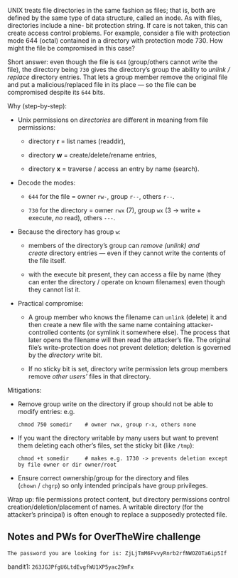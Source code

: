 UNIX treats file directories in the same fashion as files; that is, both are defined by the same type of data structure, called an inode. As with files, directories include a nine- bit protection string. If care is not taken, this can create access control problems. For example, consider a file with protection mode 644 (octal) contained in a directory with protection mode 730. How might the file be compromised in this case?
  
Short answer: even though the file is `644` (group/others cannot write the file), the directory being `730` gives the directory’s group the ability to _unlink / replace_ directory entries. That lets a group member remove the original file and put a malicious/replaced file in its place — so the file can be compromised despite its `644` bits.

Why (step-by-step):

- Unix permissions on _directories_ are different in meaning from file permissions:
    
    - directory **r** = list names (readdir),
        
    - directory **w** = create/delete/rename entries,
        
    - directory **x** = traverse / access an entry by name (search).
        
- Decode the modes:
    
    - `644` for the file = owner `rw-`, group `r--`, others `r--`.
        
    - `730` for the directory = owner `rwx` (7), group `wx` (3 → write + execute, _no_ read), others `---`.
        
- Because the directory has group `w`:
    
    - members of the directory’s group can _remove (unlink) and create_ directory entries — even if they cannot write the contents of the file itself.
        
    - with the execute bit present, they can access a file by name (they can enter the directory / operate on known filenames) even though they cannot list it.
        
- Practical compromise:
    
    - A group member who knows the filename can `unlink` (delete) it and then create a new file with the same name containing attacker-controlled contents (or symlink it somewhere else). The process that later opens the filename will then read the attacker’s file. The original file’s write-protection does not prevent deletion; deletion is governed by the _directory_ write bit.
        
    - If no sticky bit is set, directory write permission lets group members remove _other users’_ files in that directory.
        

Mitigations:

- Remove group write on the directory if group should not be able to modify entries: e.g.
    
    `chmod 750 somedir    # owner rwx, group r-x, others none`
    
- If you want the directory writable by many users but want to prevent them deleting each other’s files, set the sticky bit (like `/tmp`):
    
    `chmod +t somedir     # makes e.g. 1730 -> prevents deletion except by file owner or dir owner/root`
    
- Ensure correct ownership/group for the directory and files (`chown` / `chgrp`) so only intended principals have group privileges.
    

Wrap up: file permissions protect content, but directory permissions control creation/deletion/placement of names. A writable directory (for the attacker’s principal) is often enough to replace a supposedly protected file.

## Notes and PWs for OverTheWire challenge
`The password you are looking for is: ZjLjTmM6FvvyRnrb2rfNWOZOTa6ip5If`

bandit1: `263JGJPfgU6LtdEvgfWU1XP5yac29mFx`